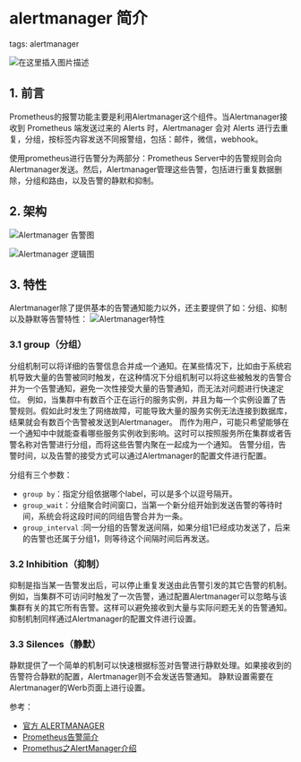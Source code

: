 #  alertmanager 简介
tags: alertmanager


![在这里插入图片描述](https://img-blog.csdnimg.cn/e4a0e351ffc64c74bfcc35ff70f10a90.png)


##  1. 前言
Prometheus的报警功能主要是利用Alertmanager这个组件。当Alertmanager接收到 Prometheus 端发送过来的 Alerts 时，Alertmanager 会对 Alerts 进行去重复，分组，按标签内容发送不同报警组，包括：邮件，微信，webhook。

使用prometheus进行告警分为两部分：Prometheus Server中的告警规则会向Alertmanager发送。然后，Alertmanager管理这些告警，包括进行重复数据删除，分组和路由，以及告警的静默和抑制。

##  2. 架构
![Alertmanager 告警图](https://img-blog.csdnimg.cn/8ccf20670f684e018bf9fe903c4131f6.png)

![Alertmanager 逻辑图](https://img-blog.csdnimg.cn/093be54b4e574396a6058c596fde0b16.png)
##  3. 特性
Alertmanager除了提供基本的告警通知能力以外，还主要提供了如：分组、抑制以及静默等告警特性：
![Alertmanager特性](https://img-blog.csdnimg.cn/cbde8666fcab4917bb4ff07ea5741d2c.png)
###  3.1 group（分组）
分组机制可以将详细的告警信息合并成一个通知。在某些情况下，比如由于系统宕机导致大量的告警被同时触发，在这种情况下分组机制可以将这些被触发的告警合并为一个告警通知，避免一次性接受大量的告警通知，而无法对问题进行快速定位。
例如，当集群中有数百个正在运行的服务实例，并且为每一个实例设置了告警规则。假如此时发生了网络故障，可能导致大量的服务实例无法连接到数据库，结果就会有数百个告警被发送到Alertmanager。
而作为用户，可能只希望能够在一个通知中中就能查看哪些服务实例收到影响。这时可以按照服务所在集群或者告警名称对告警进行分组，而将这些告警内聚在一起成为一个通知。
告警分组，告警时间，以及告警的接受方式可以通过Alertmanager的配置文件进行配置。

分组有三个参数：

 - `group by`：指定分组依据哪个label，可以是多个以逗号隔开。
 - `group_wait`：分组聚合时间窗口，当第一个新分组开始到发送告警的等待时间，系统会将这段时间的同组告警合并为一条。
 - `group_interval` :同一分组的告警发送间隔，如果分组1已经成功发送了，后来的告警也还属于分组1，则等待这个间隔时间后再发送。


###  3.2 Inhibition（抑制）
抑制是指当某一告警发出后，可以停止重复发送由此告警引发的其它告警的机制。
例如，当集群不可访问时触发了一次告警，通过配置Alertmanager可以忽略与该集群有关的其它所有告警。这样可以避免接收到大量与实际问题无关的告警通知。
抑制机制同样通过Alertmanager的配置文件进行设置。

###  3.3 Silences（静默）
静默提供了一个简单的机制可以快速根据标签对告警进行静默处理。如果接收到的告警符合静默的配置，Alertmanager则不会发送告警通知。
静默设置需要在Alertmanager的Werb页面上进行设置。


参考：

 - [官方 ALERTMANAGER](https://prometheus.io/docs/alerting/latest/alertmanager/)
 - [Prometheus告警简介](https://yunlzheng.gitbook.io/prometheus-book/parti-prometheus-ji-chu/alert/prometheus-alert-manager-overview)
 - [Promethus之AlertManager介绍](https://developer.aliyun.com/article/704660)

 
